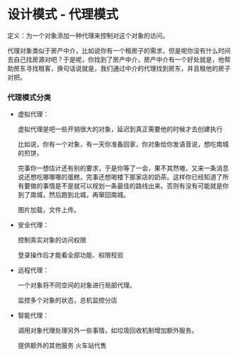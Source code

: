 # 设计模式 - 代理模式

定义：为一个对象添加一种代理来控制对这个对象的访问。

代理对象类似于房产中介，比如说你有一个租房子的需求，但是呢你没有什么时间去自己找房源对吧？于是呢，你找到了房产中介，房产中介有一个好处就是，他帮助房东寻找租客，换句话说就是，我们通过中介的代理找到房东，并且租他的房子对把。

### 代理模式分类

+ 虚拟代理：

  虚拟代理是吧一些开销很大的对象，延迟到真正需要他的时候才去创建执行

  比如说，你有一个对象，有一天你准备回家，你对象给你发语音说，想吃南城的煎饼，

  完事你一想估计还有别的要求，于是你等了一会，果不其然嗷，又来一条消息说还想吃哪哪哪的蛋糕，完事还想喝楼下那家店的奶茶。这样你已经知道了所有要做的事情是不是就可以规划一条最佳的路线出来。否则有没有可能就是你到了南城，然后跑到北城，再窜回南城。

  图片加载，文件上传。

+ 安全代理：

  控制真实对象的访问权限

  登录操作后才能看全部功能、权限校验

+ 远程代理：

  一个对象将不同空间的对象进行局部代理。

  监控多个对象的状态，总机监控分店

+ 智能代理：

  调用对象代理处理另外一些事情，如垃圾回收机制增加额外服务。

  提供额外的其他服务 火车站代售